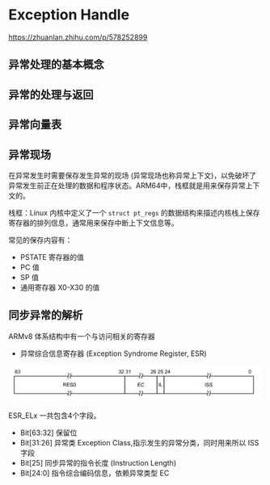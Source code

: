 # Exception Handle

https://zhuanlan.zhihu.com/p/578252899

## 异常处理的基本概念

## 异常的处理与返回

## 异常向量表

## 异常现场

在异常发生时需要保存发生异常的现场 (异常现场也称异常上下文)，以免破坏了异常发生前正在处理的数据和程序状态。ARM64中，栈框就是用来保存异常上下文的。

栈框：Linux 内核中定义了一个 `struct pt_regs` 的数据结构来描述内核栈上保存寄存器的排列信息，通常用来保存中断上下文信息等。

常见的保存内容有：

- PSTATE 寄存器的值
- PC 值
- SP 值
- 通用寄存器 X0-X30 的值

## 同步异常的解析

ARMv8 体系结构中有一个与访问相关的寄存器

- 异常综合信息寄存器 (Exception Syndrome Register, ESR)

![](images/v2-0a3570690e6248ddd949b38038b8fbcc_720w.webp)

ESR_ELx 一共包含4个字段。

- Bit[63:32] 保留位
- Bit[31:26] 异常类 Exception Class,指示发生的异常分类，同时用来所以 ISS 字段
- Bit[25] 同步异常的指令长度 (Instruction Length)
- Bit[24:0] 指令综合编码信息，依赖异常类型 EC

 